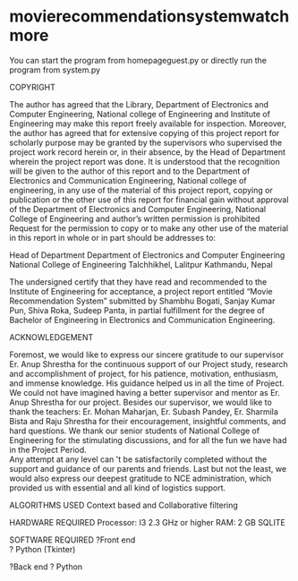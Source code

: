 # movierecommendationsystemwatchmore

You can start the program from homepageguest.py or directly run the program from system.py

COPYRIGHT

The author has agreed that the Library, Department of Electronics and Computer Engineering, National college of Engineering and Institute of Engineering may
 make this report freely available for inspection. Moreover, the author has agreed that for extensive copying of this project report for scholarly purpose may 
be granted by the supervisors who supervised the project work record herein or, in their absence, by the Head of Department wherein the project report was done. 
It is understood that the recognition will be given to the author of this report and to the Department of Electronics and Communication Engineering, National 
college of engineering, in any use of the material of this project report, copying or publication or the other use of this report for financial gain without 
approval of the Department of Electronics and Computer Engineering, National College of Engineering and author’s written permission is prohibited
Request for the permission to copy or to make any other use of the material in this report in whole or in part should be addresses to:

Head of Department
Department of Electronics and Computer Engineering
National College of Engineering
Talchhikhel, Lalitpur
Kathmandu, Nepal

The undersigned certify that they have read and recommended to the Institute of Engineering for acceptance, a project report entitled “Movie Recommendation System”
submitted by Shambhu Bogati, Sanjay Kumar Pun, Shiva Roka, Sudeep Panta, in partial fulfillment for the degree of Bachelor of Engineering in Electronics and 
Communication Engineering.


ACKNOWLEDGEMENT

Foremost, we would like to express our sincere gratitude to our supervisor Er. Anup Shrestha for the continuous support of our Project study, research and 
accomplishment of project, for his patience, motivation, enthusiasm, and immense knowledge. His guidance helped us in all the time of Project. We could not 
have imagined having a better supervisor and mentor as Er. Anup Shrestha for our project.
Besides our supervisor, we would like to thank the teachers: Er. Mohan Maharjan, Er. Subash Pandey, Er. Sharmila Bista and Raju Shrestha for their encouragement, 
insightful comments, and hard questions. 
We thank our senior students of National College of Engineering for the stimulating discussions, and for all the fun we have had in the Project Period.   
Any attempt at any level can 't be satisfactorily completed without the support and guidance of our parents and friends. Last but not the least, we would 
also express our deepest gratitude to NCE administration, which provided us with essential and all kind of logistics support.

ALGORITHMS USED
Context based and Collaborative filtering

HARDWARE REQUIRED
Processor: I3 2.3 GHz or higher
RAM: 2 GB
SQLITE

SOFTWARE REQUIRED
?Front end  
     ?	Python (Tkinter)

?Back end
     ?	Python



